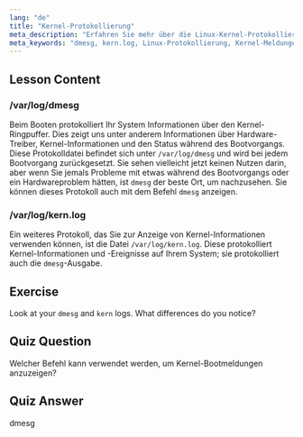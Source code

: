 ```yaml
---
lang: "de"
title: "Kernel-Protokollierung"
meta_description: "Erfahren Sie mehr über die Linux-Kernel-Protokollierung mit dmesg und kern.log. Verstehen Sie Boot-Meldungen und Hardware-Probleme. Erkunden Sie Kernel-Protokolle für Systemeinblicke."
meta_keywords: "dmesg, kern.log, Linux-Protokollierung, Kernel-Meldungen, Boot-Protokoll, Linux-Tutorial, Anfängerleitfaden"
---
```


## Lesson Content

### /var/log/dmesg

Beim Booten protokolliert Ihr System Informationen über den Kernel-Ringpuffer. Dies zeigt uns unter anderem Informationen über Hardware-Treiber, Kernel-Informationen und den Status während des Bootvorgangs. Diese Protokolldatei befindet sich unter `/var/log/dmesg` und wird bei jedem Bootvorgang zurückgesetzt. Sie sehen vielleicht jetzt keinen Nutzen darin, aber wenn Sie jemals Probleme mit etwas während des Bootvorgangs oder ein Hardwareproblem hätten, ist `dmesg` der beste Ort, um nachzusehen. Sie können dieses Protokoll auch mit dem Befehl `dmesg` anzeigen.

### /var/log/kern.log

Ein weiteres Protokoll, das Sie zur Anzeige von Kernel-Informationen verwenden können, ist die Datei `/var/log/kern.log`. Diese protokolliert Kernel-Informationen und -Ereignisse auf Ihrem System; sie protokolliert auch die `dmesg`-Ausgabe.

## Exercise

Look at your `dmesg` and `kern` logs. What differences do you notice?

## Quiz Question

Welcher Befehl kann verwendet werden, um Kernel-Bootmeldungen anzuzeigen?

## Quiz Answer

dmesg
